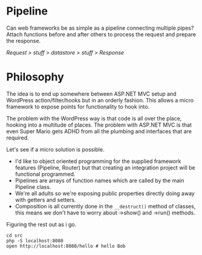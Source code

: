 # Pipeline

Can web frameworks be as simple as a pipeline connecting multiple pipes?
Attach functions before and after others to process the request and prepare the response.

_Request > stuff  > datastore > stuff > Response_

# Philosophy

The idea is to end up somewhere between ASP.NET MVC setup and WordPress action/filter/hooks but in an orderly fashion. This allows a micro framework to expose points for functionality to hook into.

The problem with the WordPress way is that code is all over the place, hooking into a multitude of places. The problem with ASP.NET MVC is that even Super Mario gets ADHD from all the plumbing and interfaces that are required.

Let's see if a micro solution is possible.

* I'd like  to object oriented programming for the supplied framework features (Pipeline, Router) but that creating an integration project will be functional programmed.
* Pipelines are arrays of function names which are called by the main Pipeline class.
* We're all adults so we're exposing public properties directly doing away with getters and setters.
* Composition is all currently done  in the `__destruct()` method of classes, this means we don't have to worry about ->show() and ->run() methods.

Figuring the rest out as i go.


```
cd src
php -S localhost:8080
open http://localhost:8080/hello # hello Bob
```
